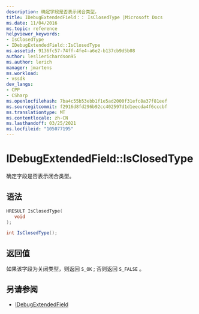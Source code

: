 ```yaml
---
description: 确定字段是否表示闭合类型。
title: IDebugExtendedField：： IsClosedType |Microsoft Docs
ms.date: 11/04/2016
ms.topic: reference
helpviewer_keywords:
- IsClosedType
- IDebugExtendedField::IsClosedType
ms.assetid: 9136fc57-74ff-4fe4-a6e2-b137cb9d5b08
author: leslierichardson95
ms.author: lerich
manager: jmartens
ms.workload:
- vssdk
dev_langs:
- CPP
- CSharp
ms.openlocfilehash: 7ba4c55b53ebb1f1e5ad2000f31efc8a37f81eef
ms.sourcegitcommit: f2916d8fd296b92cc402597d1d1eecda4f6cccbf
ms.translationtype: MT
ms.contentlocale: zh-CN
ms.lasthandoff: 03/25/2021
ms.locfileid: "105077195"
---
```

# <a name="idebugextendedfieldisclosedtype"></a>IDebugExtendedField::IsClosedType
确定字段是否表示闭合类型。

## <a name="syntax"></a>语法

```cpp
HRESULT IsClosedType(
   void
);
```

```csharp
int IsClosedType();
```

## <a name="return-value"></a>返回值
 如果该字段为关闭类型，则返回 `S_OK` ; 否则返回 `S_FALSE` 。

## <a name="see-also"></a>另请参阅
- [IDebugExtendedField](../../../extensibility/debugger/reference/idebugextendedfield.md)
